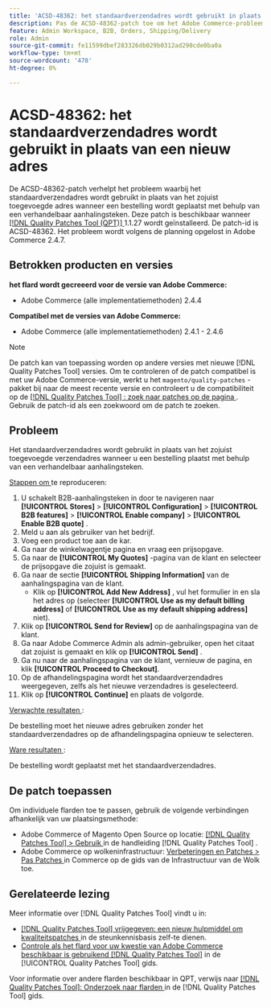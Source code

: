 ```yaml
---
title: 'ACSD-48362: het standaardverzendadres wordt gebruikt in plaats van een nieuw adres.'
description: Pas de ACSD-48362-patch toe om het Adobe Commerce-probleem op te lossen waarbij het standaardverzendadres wordt gebruikt in plaats van een nieuw adres wanneer u een order plaatst met behulp van een verhandelbaar aanhalingsteken.
feature: Admin Workspace, B2B, Orders, Shipping/Delivery
role: Admin
source-git-commit: fe11599dbef283326db029b0312ad290cde0ba0a
workflow-type: tm+mt
source-wordcount: '478'
ht-degree: 0%

---
```


# ACSD-48362: het standaardverzendadres wordt gebruikt in plaats van een nieuw adres

De ACSD-48362-patch verhelpt het probleem waarbij het standaardverzendadres wordt gebruikt in plaats van het zojuist toegevoegde adres wanneer een bestelling wordt geplaatst met behulp van een verhandelbaar aanhalingsteken. Deze patch is beschikbaar wanneer [[!DNL Quality Patches Tool (QPT)] ](https://experienceleague.adobe.com/en/docs/commerce-knowledge-base/kb/announcements/commerce-announcements/magento-quality-patches-released-new-tool-to-self-serve-quality-patches) 1.1.27 wordt geïnstalleerd. De patch-id is ACSD-48362. Het probleem wordt volgens de planning opgelost in Adobe Commerce 2.4.7.

## Betrokken producten en versies

**het flard wordt gecreeerd voor de versie van Adobe Commerce:**

* Adobe Commerce (alle implementatiemethoden) 2.4.4

**Compatibel met de versies van Adobe Commerce:**

* Adobe Commerce (alle implementatiemethoden) 2.4.1 - 2.4.6

>[!NOTE]
>
>De patch kan van toepassing worden op andere versies met nieuwe [!DNL Quality Patches Tool] versies. Om te controleren of de patch compatibel is met uw Adobe Commerce-versie, werkt u het `magento/quality-patches` -pakket bij naar de meest recente versie en controleert u de compatibiliteit op de [[!DNL Quality Patches Tool] : zoek naar patches op de pagina ](https://experienceleague.adobe.com/tools/commerce-quality-patches/index.html) . Gebruik de patch-id als een zoekwoord om de patch te zoeken.

## Probleem

Het standaardverzendadres wordt gebruikt in plaats van het zojuist toegevoegde verzendadres wanneer u een bestelling plaatst met behulp van een verhandelbaar aanhalingsteken.

<u> Stappen om </u> te reproduceren:

1. U schakelt B2B-aanhalingsteken in door te navigeren naar **[!UICONTROL Stores]** > **[!UICONTROL Configuration]** > **[!UICONTROL B2B features]** > **[!UICONTROL Enable company]** > **[!UICONTROL Enable B2B quote]** .
1. Meld u aan als gebruiker van het bedrijf.
1. Voeg een product toe aan de kar.
1. Ga naar de winkelwagentje pagina en vraag een prijsopgave.
1. Ga naar de **[!UICONTROL My Quotes]** -pagina van de klant en selecteer de prijsopgave die zojuist is gemaakt.
1. Ga naar de sectie **[!UICONTROL Shipping Information]** van de aanhalingspagina van de klant.
   * Klik op **[!UICONTROL Add New Address]** , vul het formulier in en sla het adres op (selecteer **[!UICONTROL Use as my default billing address]** of **[!UICONTROL Use as my default shipping address]** niet).
1. Klik op **[!UICONTROL Send for Review]** op de aanhalingspagina van de klant.
1. Ga naar Adobe Commerce Admin als admin-gebruiker, open het citaat dat zojuist is gemaakt en klik op **[!UICONTROL Send]** .
1. Ga nu naar de aanhalingspagina van de klant, vernieuw de pagina, en klik **[!UICONTROL Proceed to Checkout]**.
1. Op de afhandelingspagina wordt het standaardverzendadres weergegeven, zelfs als het nieuwe verzendadres is geselecteerd.
1. Klik op **[!UICONTROL Continue]** en plaats de volgorde.

<u> Verwachte resultaten </u>:

De bestelling moet het nieuwe adres gebruiken zonder het standaardverzendadres op de afhandelingspagina opnieuw te selecteren.

<u> Ware resultaten </u>:

De bestelling wordt geplaatst met het standaardverzendadres.

## De patch toepassen

Om individuele flarden toe te passen, gebruik de volgende verbindingen afhankelijk van uw plaatsingsmethode:

* Adobe Commerce of Magento Open Source op locatie: [[!DNL Quality Patches Tool]  > Gebruik ](/help/tools/quality-patches-tool/usage.md) in de handleiding [!DNL Quality Patches Tool] .
* Adobe Commerce op wolkeninfrastructuur: [ Verbeteringen en Patches > Pas Patches ](https://experienceleague.adobe.com/docs/commerce-cloud-service/user-guide/develop/upgrade/apply-patches.html) in Commerce op de gids van de Infrastructuur van de Wolk toe. 

## Gerelateerde lezing

Meer informatie over [!DNL Quality Patches Tool] vindt u in:

* [[!DNL Quality Patches Tool]  vrijgegeven: een nieuw hulpmiddel om kwaliteitspatches ](https://experienceleague.adobe.com/en/docs/commerce-knowledge-base/kb/announcements/commerce-announcements/magento-quality-patches-released-new-tool-to-self-serve-quality-patches) in de steunkennisbasis zelf-te dienen.
* [ Controle als het flard voor uw kwestie van Adobe Commerce beschikbaar is gebruikend  [!DNL Quality Patches Tool]](/help/tools/quality-patches-tool/patches-available-in-qpt/check-patch-for-magento-issue-with-magento-quality-patches.md) in de [!UICONTROL Quality Patches Tool] gids.


Voor informatie over andere flarden beschikbaar in QPT, verwijs naar [[!DNL Quality Patches Tool]: Onderzoek naar flarden ](https://experienceleague.adobe.com/tools/commerce-quality-patches/index.html) in de [!DNL Quality Patches Tool] gids.
